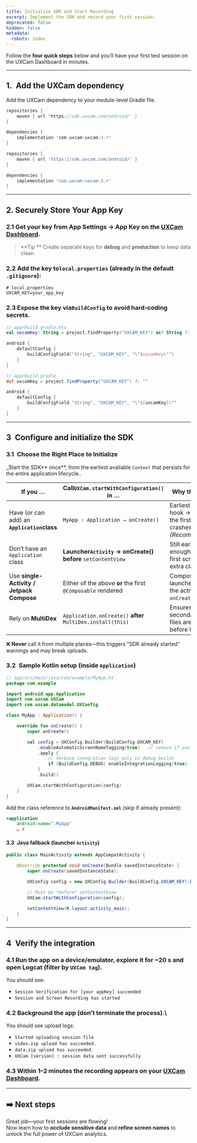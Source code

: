 ```yaml
---
title: Initialize SDK and Start Recording
excerpt: Implement the SDK and record your first session.
deprecated: false
hidden: false
metadata:
  robots: index
---
```

Follow the **four quick steps** below and you’ll have your first test session on the UXCam Dashboard in minutes.

***

## 1. Add the UXCam dependency

Add the UXCam dependency to your module-level Gradle file.

```kotlin build.gradle.kts (Kotlin DSL)
repositories {
    maven { url 'https://sdk.uxcam.com/android/' }
}

dependencies {
    implementation 'com.uxcam:uxcam:3.+'
}
```
```groovy build.gradle (Groovy)
repositories {
    maven { url 'https://sdk.uxcam.com/android/' }
}

dependencies {
    implementation 'com.uxcam:uxcam:3.+'
}
```

***

## 2. Securely Store Your App Key

### 2.1 **Get your key** from **App Settings → App Key** on the <a href="https://app.uxcam.com" target="_blank" rel="noopener">UXCam Dashboard</a>.

> \*\*Tip \*\*  Create separate keys for **debug** and **production** to keep data clean.

### 2.2 **Add the key to`local.properties`** (already in the default `.gitignore`):

```properties
# local.properties
UXCAM_KEY=your_app_key
```

### 2.3 **Expose the key via`BuildConfig`** to avoid hard-coding secrets.

```kotlin Kotlin DSL
// app/build.gradle.kts
val uxcamKey: String = project.findProperty("UXCAM_KEY") as? String ?: ""

android {
    defaultConfig {
        buildConfigField("String", "UXCAM_KEY", "\"$uxcamKey\"")
    }
}
```
```groovy Groovy DSL
// app/build.gradle
def uxcamKey = project.findProperty("UXCAM_KEY") ?: ""

android {
    defaultConfig {
        buildConfigField "String", "UXCAM_KEY", "\"${uxcamKey}\""
    }
}
```

***

## 3 Configure **and** initialize the SDK

### 3.1 Choose the Right Place to Initialize

<GitHubCallout type="note"> \_Start the SDK\*\* once\*\*, from the earliest available `Context` that persists for the entire application lifecycle..</GitHubCallout>

| **If you …**                                | **Call`UXCam.startWithConfiguration()` in …**                   | **Why this spot?**                                                              |
| ------------------------------------------- | --------------------------------------------------------------- | ------------------------------------------------------------------------------- |
| Have (or can add) an **`Application`class** | `MyApp : Application → onCreate()`                              | Earliest lifecycle hook → captures the first screen & crashes. *(Recommended.)* |
| Don’t have an `Application` class           | **Launcher`Activity` → onCreate()** **before** `setContentView` | Still early enough for the first screen; zero extra classes.                    |
| Use **single-Activity / Jetpack Compose**   | Either of the above **or** the first `@Composable` rendered     | Compose is launched from the activity’s `onCreate()`.                           |
| Rely on **MultiDex**                        | `Application.onCreate()` **after** `MultiDex.install(this)`     | Ensures secondary DEX files are loaded before UXCam.                            |

❌ **Never** call it from multiple places—this triggers “SDK already started” warnings and may break uploads.

### 3.2 Sample Kotlin setup (inside `Application`)

```kotlin
// app/src/main/java/com/example/MyApp.kt
package com.example

import android.app.Application
import com.uxcam.UXCam
import com.uxcam.datamodel.UXConfig

class MyApp : Application() {

    override fun onCreate() {
        super.onCreate()

        val config = UXConfig.Builder(BuildConfig.UXCAM_KEY)
            .enableAutomaticScreenNameTagging(true)   // remove if you tag screens manually
            .apply {
                // Verbose integration logs only in debug builds
                if (BuildConfig.DEBUG) enableIntegrationLogging(true)
            }
            .build()

        UXCam.startWithConfiguration(config)
    }
}
```

Add the class reference to **`AndroidManifest.xml`** (skip if already present):

```xml
<application
    android:name=".MyApp"
    … >
```

#### 3.3 Java fallback (launcher `Activity`)

```java
public class MainActivity extends AppCompatActivity {

    @Override protected void onCreate(Bundle savedInstanceState) {
        super.onCreate(savedInstanceState);

        UXConfig config = new UXConfig.Builder(BuildConfig.UXCAM_KEY).build();

        // Must be *before* setContentView
        UXCam.startWithConfiguration(config);

        setContentView(R.layout.activity_main);
    }
}
```

***

## 4 Verify the integration

### 4.1 **Run the app** on a device/emulator, explore it for \~20 s and open **Logcat** (filter by `UXCam tag`).

You should see:

* `Session Verification for [your appKey] succeeded`
* `Session and Screen Recording has started`

### 4.2 **Background the app** (don’t terminate the process).\\

You should see upload logs:

* `Started uploading session file`
* `video.zip upload has succeeded.`
* `data.zip upload has succeeded.`
* `UXCam [version] : session data sent successfully`

### 4.3 Within **1–2 minutes** the recording appears on your [UXCam Dashboard](https://app.uxcam.com).

***

## ➡️ Next steps

Great job—your first sessions are flowing!\
Now learn how to **occlude sensitive data** and **refine screen names** to unlock the full power of UXCam analytics.